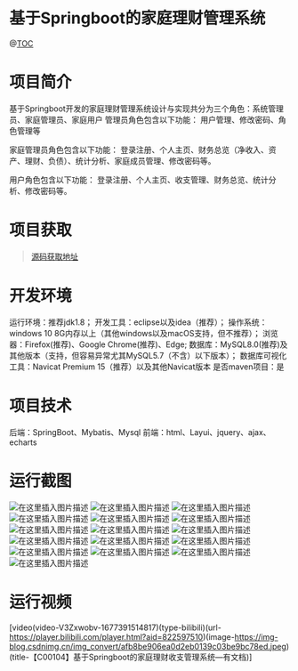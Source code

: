 # 基于Springboot的家庭理财管理系统

@[TOC](基于Springboot的家庭理财管理系统)
# 项目简介


 基于Springboot开发的家庭理财管理系统设计与实现共分为三个角色：系统管理员、家庭管理员、家庭用户
管理员角色包含以下功能： 
用户管理、修改密码、角色管理等

家庭管理员角色包含以下功能： 
登录注册、个人主页、财务总览（净收入、资产、理财、负债）、统计分析、家庭成员管理、修改密码等。

用户角色包含以下功能： 
登录注册、个人主页、收支管理、财务总览、统计分析、修改密码等。

 # 项目获取
> [源码获取地址](http://www.manoncode.cn/details?id=104)

# 开发环境

运行环境：推荐jdk1.8；
开发工具：eclipse以及idea（推荐）；
操作系统：windows 10 8G内存以上（其他windows以及macOS支持，但不推荐）；
浏览器：Firefox(推荐)、Google Chrome(推荐)、Edge;
数据库：MySQL8.0(推荐)及其他版本（支持，但容易异常尤其MySQL5.7（不含）以下版本）；
数据库可视化工具：Navicat Premium 15（推荐）以及其他Navicat版本
是否maven项目：是


 # 项目技术
 
后端：SpringBoot、Mybatis、Mysql
前端：html、Layui、jquery、ajax、echarts

 # 运行截图
 ![在这里插入图片描述](https://img-blog.csdnimg.cn/6ff5f259d60e4af2801d130a3c9b290f.png#pic_center)
![在这里插入图片描述](https://img-blog.csdnimg.cn/c9a73db5ef634847a46f00ea6afde16e.png#pic_center)
![在这里插入图片描述](https://img-blog.csdnimg.cn/416bde7d95304711b2028d8bfdca5f40.png#pic_center)
![在这里插入图片描述](https://img-blog.csdnimg.cn/c7836ee5dd4c454fb681287ceec412f9.png#pic_center)
![在这里插入图片描述](https://img-blog.csdnimg.cn/e81d40ccf23e46c89acf4a0ef7462c18.png#pic_center)
![在这里插入图片描述](https://img-blog.csdnimg.cn/03529044277f41b88493201c29951fa8.png#pic_center)
![在这里插入图片描述](https://img-blog.csdnimg.cn/2b6adf9de699457daf740d11e0ae3184.png#pic_center)
![在这里插入图片描述](https://img-blog.csdnimg.cn/b74124e1569c4b08bbd8677390979575.png#pic_center)
![在这里插入图片描述](https://img-blog.csdnimg.cn/608abc98f99f4469be1690bfe0d38e96.png#pic_center)
![在这里插入图片描述](https://img-blog.csdnimg.cn/83ce1dcff480465ab9c4ca89c8b8ed3f.png#pic_center)
![在这里插入图片描述](https://img-blog.csdnimg.cn/473b57ddbe1c485fb0fc2f2261faf81e.png#pic_center)
![在这里插入图片描述](https://img-blog.csdnimg.cn/8a570930a29045fa9bc5a75759923163.png#pic_center)
![在这里插入图片描述](https://img-blog.csdnimg.cn/64118fc32d7b439c839251d00e5cf195.png#pic_center)
![在这里插入图片描述](https://img-blog.csdnimg.cn/6a4a81d438414d748866d8d879eba2e3.png#pic_center)
![在这里插入图片描述](https://img-blog.csdnimg.cn/4d466f0cbbe142e592f82d25872aa124.png#pic_center)
![在这里插入图片描述](https://img-blog.csdnimg.cn/b4607c1ebe5e4bea87aa9542c1fed722.png#pic_center)
# 运行视频

[video(video-V3Zxwobv-1677391514817)(type-bilibili)(url-https://player.bilibili.com/player.html?aid=822597510)(image-https://img-blog.csdnimg.cn/img_convert/afb8be906ea0d2eb0139c03be9bc78ed.jpeg)(title-【C00104】基于Springboot的家庭理财收支管理系统—有文档)]


